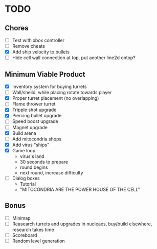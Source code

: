 # TODO

## Chores

- [ ] Test with xbox controller
- [ ] Remove cheats
- [x] Add ship velocity to bullets
- [ ] Hide cell wall connection at top, put another line2d ontop?

## Minimum Viable Product

- [x] Inventory system for buying turrets
- [ ] Wall/sheild, while placing rotate towards player
- [x] Proper turret placement (no overlapping)
- [ ] Flame thrower turret
- [x] Tripple shot upgrade
- [x] Piercing bullet upgrade
- [ ] Speed boost upgrade
- [ ] Magnet upgrade
- [x] Build arena
- [ ] Add mitocondria shops
- [x] Add virus "ships"
- [x] Game loop
    - virus's land
    - 30 seconds to prepare
    - round begins
    - next round, increase difficulty
- [ ] Dialog boxes
    - Tutorial
    - "MITOCONDRIA ARE THE POWER HOUSE OF THE CELL"

## Bonus

- [ ] Minimap
- [ ] Reasearch turrets and upgrades in nucleaes, buy/build elsewhere, research takes time
- [ ] Scoreboard
- [ ] Random level generation